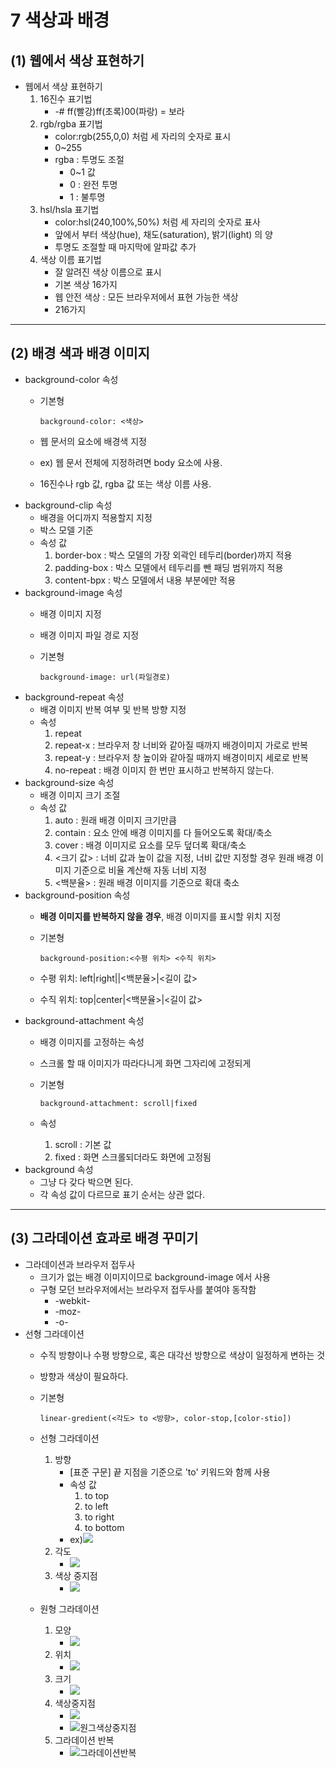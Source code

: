 7 색상과 배경
=======================
**(1) 웹에서 색상 표현하기**
-----------------
* 웹에서 색상 표현하기
    1. 16진수 표기법
        -  -# ff(빨강)ff(초록)00(파랑) = 보라
    2. rgb/rgba 표기법
        - color:rgb(255,0,0) 처럼 세 자리의 숫자로 표시
        - 0~255
        - rgba : 투명도 조절
            - 0~1 값
            - 0 : 완전 투명
            - 1 : 불투명
    3. hsl/hsla 표기법
        - color:hsl(240,100%,50%) 처럼 세 자리의 숫자로 표사
        - 앞에서 부터 색상(hue), 채도(saturation), 밝기(light) 의 양
        - 투명도 조절할 때 마지막에 알파값 추가
    4. 색상 이름 표기법
        - 잘 알려진 색상 이름으로 표시
        - 기본 색상 16가지
        - 웹 안전 색상 : 모든 브라우저에서 표현 가능한 색상 
        - 216가지
* * *
**(2) 배경 색과 배경 이미지**
----------
* background-color 속성
    - 기본형

          background-color: <색상>
    - 웹 문서의 요소에 배경색 지정
    - ex) 웹 문서 전체에 지정하려면 body 요소에 사용.
    - 16진수나 rgb 값, rgba 값 또는 색상 이름 사용.
* background-clip 속성
    - 배경을 어디까지 적용할지 지정
    - 박스 모델 기준
    - 속성 값
        1. border-box : 박스 모델의 가장 외곽인 테두리(border)까지 적용
        2. padding-box : 박스 모델에서 테두리를 뺀 패딩 범위까지 적용
        3. content-bpx : 박스 모델에서 내용 부분에만 적용
* background-image 속성
    - 배경 이미지 지정
    - 배경 이미지 파일 경로 지정
    - 기본형

          background-image: url(파일경로)
    
* background-repeat 속성
    - 배경 이미지 반복 여부 및 반복 방향 지정
    - 속성
        1. repeat
        2. repeat-x : 브라우저 창 너비와 같아질 때까지 배경이미지 가로로 반복
        3. repeat-y : 브라우저 창 높이와 같아질 때까지 배경이미지 세로로 반복
        4. no-repeat : 배경 이미지 한 번만 표시하고 반복하지 않는다.
* background-size 속성
    - 배경 이미지 크기 조절
    - 속성 값
        1. auto : 원래 배경 이미지 크기만큼
        2. contain : 요소 안에 배경 이미지를 다 들어오도록 확대/축소
        3. cover : 배경 이미지로 요소를 모두 덮더록 확대/축소
        4. <크기 값> : 너비 값과 높이 값을 지정, 너비 값만 지정할 경우 원래 배경 이미지 기준으로 비율 계산해 자동 너비 지정
        5. <백분율> : 원래 배경 이미지를 기준으로 확대 축소
* background-position 속성
    - **배경 이미지를 반복하지 않을 경우**, 배경 이미지를 표시할 위치 지정
    - 기본형

          background-position:<수평 위치> <수직 위치>
    - 수평 위치: left|right||<백분율>|<길이 값>
    - 수직 위치: top|center|<백분율>|<길이 값>
* background-attachment 속성
    - 배경 이미지를 고정하는 속성
    - 스크롤 할 때 이미지가 따라다니게 화면 그자리에 고정되게
    - 기본형

          background-attachment: scroll|fixed
    - 속성
        1. scroll : 기본 값
        2. fixed : 화면 스크롤되더라도 화면에 고정됨
* background 속성
    - 그냥 다 갖다 박으면 된다.
    - 각 속성 값이 다르므로 표기 순서는 상관 없다.

* * *
**(3) 그라데이션 효과로 배경 꾸미기**
--------------------
* 그라데이션과 브라우저 접두사
    - 크기가 없는 배경 이미지이므로 background-image 에서 사용
    - 구형 모던 브라우저에서는 브라우저 접두사를 붙여야 동작함
        - -webkit-
        - -moz-
        - -o-
* 선형 그라데이션
    - 수직 방향이나 수평 방향으로, 혹은 대각선 방향으로 색상이 일정하게 변하는 것
    - 방향과 색상이 필요하다.
    - 기본형

          linear-gredient(<각도> to <방향>, color-stop,[color-stio])
    - 선형 그라데이션
        1. 방향
            - [표준 구문] 끝 지점을 기준으로 'to' 키워드와 함께 사용
            - 속성 값
                1. to top
                2. to left
                3. to right
                4. to bottom
            - ex)<img src="image/gredient.png">
        2. 각도
            - <img src="image/각도.png">
        3. 색상 중지점
            - <img src="image/색상중지점.png">
    - 원형 그라데이션
        1. 모양
            - <img src="image/원형그라데이션.png">
        2. 위치
            - <img src="image/원그위치.png">
        3. 크기
            - <img src="image/원그크기.png">
        4. 색상중지점
            - <img src="image/원그색상중지점.png">
            - ![원그색상중지점](./image/원그색상중지점.png)
        5. 그라데이션 반복
            - ![그라데이션반복](./image/그라데이션반복.png)

